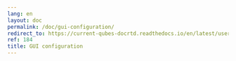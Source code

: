 ```yaml
---
lang: en
layout: doc
permalink: /doc/gui-configuration/
redirect_to: https://current-qubes-docrtd.readthedocs.io/en/latest/user/advanced-topics/gui-configuration.html
ref: 184
title: GUI configuration
---
```

